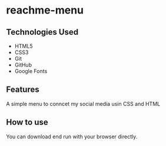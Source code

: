 # reachme-menu



## Technologies Used

* HTML5
* CSS3
* Git
* GitHub
* Google Fonts

## Features

A simple menu to conncet my social media usin CSS and HTML

## How to use

You can download end run with your browser directly.
